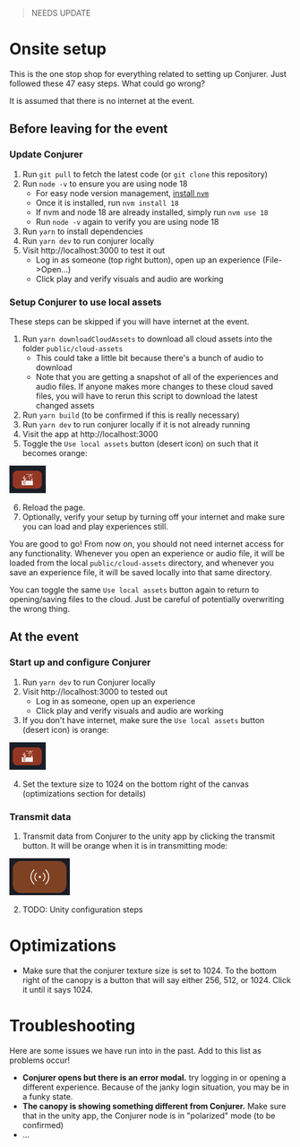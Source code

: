> NEEDS UPDATE

# Onsite setup

This is the one stop shop for everything related to setting up Conjurer. Just followed these 47 easy steps. What could go wrong?

It is assumed that there is no internet at the event.

## Before leaving for the event

### Update Conjurer

1. Run `git pull` to fetch the latest code (or `git clone` this repository)
1. Run `node -v` to ensure you are using node 18
   - For easy node version management, [install `nvm`](https://github.com/nvm-sh/nvm?tab=readme-ov-file#installing-and-updating)
   - Once it is installed, run `nvm install 18`
   - If nvm and node 18 are already installed, simply run `nvm use 18`
   - Run `node -v` again to verify you are using node 18
1. Run `yarn` to install dependencies
1. Run `yarn dev` to run conjurer locally
1. Visit http://localhost:3000 to test it out
   - Log in as someone (top right button), open up an experience (File->Open...)
   - Click play and verify visuals and audio are working

### Setup Conjurer to use local assets

These steps can be skipped if you will have internet at the event.

1. Run `yarn downloadCloudAssets` to download all cloud assets into the folder `public/cloud-assets`
   - This could take a little bit because there's a bunch of audio to download
   - Note that you are getting a snapshot of all of the experiences and audio files. If anyone makes more changes to these cloud saved files, you will have to rerun this script to download the latest changed assets
1. Run `yarn build` (to be confirmed if this is really necessary)
1. Run `yarn dev` to run conjurer locally if it is not already running
1. Visit the app at http://localhost:3000
1. Toggle the `Use local assets` button (desert icon) on such that it becomes orange:

![Use local assets button](public/use-local-assets-button.png)

6. Reload the page.
7. Optionally, verify your setup by turning off your internet and make sure you can load and play experiences still.

You are good to go! From now on, you should not need internet access for any functionality. Whenever you open an experience or audio file, it will be loaded from the local `public/cloud-assets` directory, and whenever you save an experience file, it will be saved locally into that same directory.

You can toggle the same `Use local assets` button again to return to opening/saving files to the cloud. Just be careful of potentially overwriting the wrong thing.

## At the event

### Start up and configure Conjurer

1. Run `yarn dev` to run Conjurer locally
1. Visit http://localhost:3000 to tested out
   - Log in as someone, open up an experience
   - Click play and verify visuals and audio are working
1. If you don't have internet, make sure the `Use local assets` button (desert icon) is orange:

![Use local assets button](public/use-local-assets-button.png)

4. Set the texture size to 1024 on the bottom right of the canvas (optimizations section for details)

### Transmit data

1. Transmit data from Conjurer to the unity app by clicking the transmit button. It will be orange when it is in transmitting mode:

![Transmit data button](public/transmit-data-button.png)

2. TODO: Unity configuration steps

# Optimizations

- Make sure that the conjurer texture size is set to 1024. To the bottom right of the canopy is a button that will say either 256, 512, or 1024. Click it until it says 1024.

# Troubleshooting

Here are some issues we have run into in the past. Add to this list as problems occur!

- **Conjurer opens but there is an error modal.** try logging in or opening a different experience. Because of the janky login situation, you may be in a funky state.
- **The canopy is showing something different from Conjurer.** Make sure that in the unity app, the Conjurer node is in "polarized" mode (to be confirmed)
- ...
